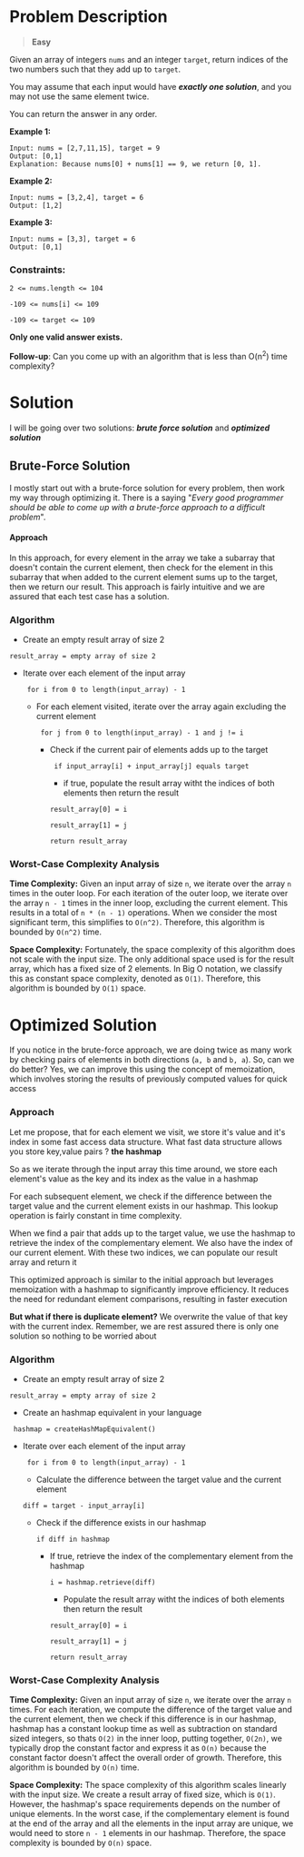# Problem Description

>**Easy**

Given an array of integers ```nums``` and an integer ```target```, return indices of the two numbers such that they add up to ```target```.

You may assume that each input would have ***exactly one solution***, and you may not use the same element twice.

You can return the answer in any order.

 

**Example 1:**
```
Input: nums = [2,7,11,15], target = 9
Output: [0,1]
Explanation: Because nums[0] + nums[1] == 9, we return [0, 1].
```
**Example 2:**
```
Input: nums = [3,2,4], target = 6
Output: [1,2]
```
**Example 3:**

```
Input: nums = [3,3], target = 6
Output: [0,1]
```
 

### Constraints:

```2 <= nums.length <= 104```

```-109 <= nums[i] <= 109```

```-109 <= target <= 109```

**Only one valid answer exists.**
 

**Follow-up**: Can you come up with an algorithm that is less than O(n<sup>2</sup>) time complexity?

# Solution

I will be going over two solutions: ***brute force solution*** and ***optimized solution***

##  Brute-Force Solution
I mostly start out with a brute-force solution for every problem, then work my way through optimizing it. There is a saying  "*Every good programmer should be able to come up with a brute-force approach to a difficult problem*". 

#### Approach
In this approach, for every element in the array we take a subarray that doesn't contain the current element, then check for the element in this subarray that when added to the current element sums up to the target, then we return our result. This approach is fairly intuitive and we are assured that each test case has a solution.

### Algorithm
* Create an empty result array of size 2

```result_array = empty array of size 2```

* Iterate over each element of the input array

    ``` for i from 0 to length(input_array) - 1```

    * For each element visited, iterate over the array again excluding the current element

        ``` for j from 0 to length(input_array) - 1 and j != i```

        * Check if the current pair of elements adds up to the target

            ``` if input_array[i] + input_array[j] equals target```

            * if true, populate the result array witht the indices of both elements then return the result

            ```result_array[0] = i```

            ```result_array[1] = j```

            ```return result_array```

### Worst-Case Complexity Analysis
**Time Complexity:** Given an input array of size ```n```, we iterate over the array ```n``` times in the outer loop. For each iteration of the outer loop, we iterate over the array ```n - 1``` times in the inner loop, excluding the current element. This results in a total of ```n * (n - 1)``` operations. When we consider the most significant term, this simplifies to ```O(n^2)```. Therefore, this algorithm is bounded by ```O(n^2)``` time.

**Space Complexity:** Fortunately, the space complexity of this algorithm does not scale with the input size. The only additional space used is for the result array, which has a fixed size of 2 elements. In Big O notation, we classify this as constant space complexity, denoted as ```O(1)```. Therefore, this algorithm is bounded by ```O(1)``` space.

# Optimized Solution
If you notice in the brute-force approach, we are doing twice as many work by checking pairs of elements in both directions (```a, b``` and ```b, a```). So, can we do better? Yes,  we can improve this using the concept of memoization, which involves storing the results of previously computed values for quick access

### Approach
Let me propose, that for each element we visit, we store it's value and it's index in some fast access data structure. What fast data structure allows you store key,value pairs ? **the hashmap**

So as we iterate through the input array this time around, we store each element's value as the key and its index as the value in a hashmap

For each subsequent element, we check if the difference between the target value and the current element exists in our hashmap. This lookup operation is fairly constant in time complexity.

When we find a pair that adds up to the target value, we use the hashmap to retrieve the index of the complementary element. We also have the index of our current element. With these two indices, we can populate our result array and return it

This optimized approach is similar to the initial approach but leverages memoization with a hashmap to significantly improve efficiency. It reduces the need for redundant element comparisons, resulting in faster execution

**But what if there is duplicate element?** We overwrite the value of that key with the current index. Remember, we are rest assured there is only one solution so nothing to be worried about

### Algorithm
* Create an empty result array of size 2 

```result_array = empty array of size 2```
* Create an hashmap equivalent in your language 

``` hashmap = createHashMapEquivalent()```
* Iterate over each element of the input array

    ``` for i from 0 to length(input_array) - 1```
    * Calculate the difference between the target value and the current element

    ```diff = target - input_array[i]```
    * Check if the difference exists in our hashmap
        
        ``` if diff in hashmap ```
        * If true, retrieve the index of the complementary element from the hashmap

            ``` i = hashmap.retrieve(diff) ```

            * Populate the result array witht the indices of both elements then return the result

            ```result_array[0] = i```

            ```result_array[1] = j```

            ```return result_array```

### Worst-Case Complexity Analysis
**Time Complexity:** Given an input array of size ```n```, we iterate over the array ```n``` times. For each iteration, we compute the difference of the target value and the current element, then we check if this difference is in our hashmap, hashmap has a constant lookup time as well as subtraction on standard sized integers, so thats ```O(2)``` in the inner loop, putting together, ```O(2n)```, we typically drop the constant factor and express it as ```O(n)``` because the constant factor doesn't affect the overall order of growth. Therefore, this algorithm is bounded by ```O(n)``` time.


**Space Complexity:** The space complexity of this algorithm scales linearly with the input size. We create a result array of fixed size, which is ```O(1)```. However, the hashmap's space requirements depends on the number of unique elements. In the worst case, if the complementary element is found at the end of the array and all the elements in the input array are unique, we would need to store ```n - 1``` elements in our hashmap. Therefore, the space complexity is bounded by ```O(n)``` space.






